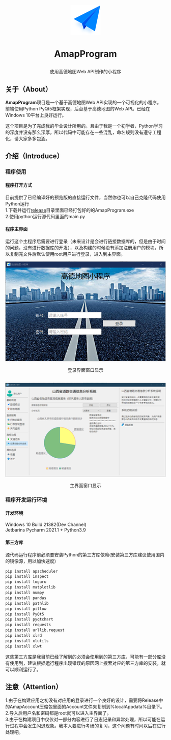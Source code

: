<div align=center><img alt="AmapProgram Logo" src="https://github.com/Gaoyifei1011/AmapProgram/blob/main/Resources/Icon/RoutePlanningLogo.png"/></div>

# <p align="center">AmapProgram</p>
<p align="center">使用高德地图Web API制作的小程序</p>

## 关于（About）

**AmapProgram**项目是一个基于高德地图Web API实现的一个可视化的小程序。前端使用Python PyQt5框架实现，后台基于高德地图的Web API。已经在Windows 10平台上良好运行。<br>

这个项目是为了完成我的毕业设计所用的。且由于我是一个初学者，Python学习的深度并没有那么深厚，所以代码中可能存在一些混乱，命名规则没有遵守工程化，请大家多多包涵。

## 介绍（Introduce）

### 程序使用

#### 程序打开方式
目前提供了已经编译好的预览版的直接运行文件，当然你也可以自己克隆代码使用Python运行<br>
1.下载并运行[release](https://github.com/Gaoyifei1011/AmapProgram/releases)目录里面已经打包好的的AmapProgram.exe<br>
2.使用python运行源代码里面的main.py

#### 程序主界面 
运行这个主程序后需要进行登录（未来设计是会进行链接数据库的，但是由于时间的问题，没有进行数据库的开发），以及构建的时候没有添加注册用户的模块，所以复制完文件后默认使用root用户进行登录，进入到主界面。<br>
<div align=center><img alt="LoginMainWindow" src="https://github.com/Gaoyifei1011/AmapProgram/blob/main/ScreenShots/LoginMainWindow.png"/></div>
<p align="center">登录界面窗口显示</p><br>

<div align=center><img alt="MainWindow" src="https://github.com/Gaoyifei1011/AmapProgram/blob/main/ScreenShots/MainWindow.png"/></div>
<p align="center">主界面窗口显示</p>

### 程序开发运行环境

#### 开发环境
Windows 10 Build 21382(Dev Channel)<br>
Jetbarins Pycharm 2021.1 + Python3.9

#### 第三方库
源代码运行程序前必须要安装Python的第三方库依赖(安装第三方库建议使用国内的镜像源，用以加快速度)<br>
```bash
pip install apscheduler
pip install inspect
pip install loguru
pip install matplotlib
pip install numpy
pip install pandas
pip install pathlib
pip install pillow
pip install PyQt5
pip install pyqtchart
pip install requests
pip install urllib.request
pip install xlrd
pip install xlutils
pip install xlwt
```
这些第三方库是我目前已经了解到的必须会使用到的第三方库，可能有一部分库没有使用到，建议根据运行程序出现错误的原因网上搜索对应的第三方库的安装，就可以顺利运行了。

## 注意（Attention）

1.由于在构建应用之初没有对应用的登录进行一个良好的设计，需要将Release中的AmapAccount压缩包里面的Account文件夹复制到%localAppdata%目录下。<br>
2.导入后用户名和密码都是root就可以进入主界面了。<br>
3.由于在构建项目中仅仅对一部分内容进行了日志记录和异常处理，所以可能在运行过程中会发生闪退现象。我本人要进行考研的复习，这个问题有时间以后在进行处理吧。<br>
